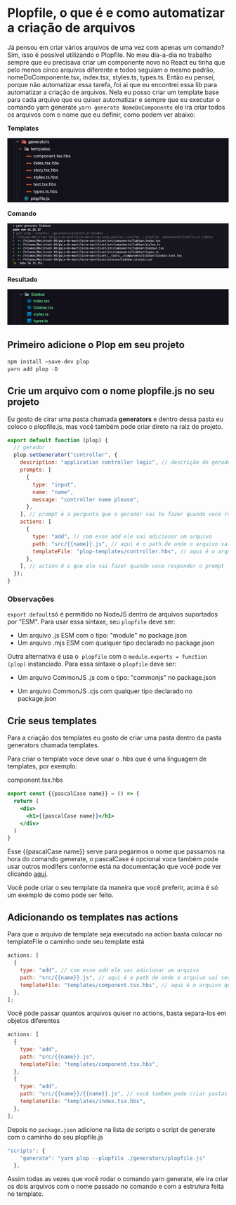 # Plopfile, o que é e como automatizar a criação de arquivos

Já pensou em criar vários arquivos de uma vez com apenas um comando? Sim, isso é possível utilizando o Plopfile. No meu dia-a-dia no trabalho sempre que eu precisava criar um componente novo no React eu tinha que pelo menos cinco arquivos diferente e todos seguiam o mesmo padrão, nomeDoComponente.tsx, index.tsx, styles.ts, types.ts. Então eu pensei, porque não automatizar essa tarefa, foi ai que eu encontrei essa lib para automatizar a criação de arquivos. Nela eu posso criar um template base para cada arquivo que eu quiser automatizar e sempre que eu executar o comando yarn generate `yarn generate NomeDoComponente` ele ira criar todos os arquivos com o nome que eu definir, como podem ver abaixo:

**Templates**

![Untitled](images/files.png)

**Comando**

![Untitled](images/command.png)

**Resultado**

![Untitled](images/result.png)

## Primeiro adicione o Plop em seu projeto

```jsx
npm install —save-dev plop
yarn add plop -D
```

## Crie um arquivo com o nome **plopfile.js** no seu projeto

Eu gosto de cirar uma pasta chamada **generators** e dentro dessa pasta eu coloco o plopfile.js, mas você também pode criar direto na raiz do projeto.

```jsx
export default function (plop) {
  // gerador
  plop.setGenerator("controller", {
    description: "application controller logic", // descrição do gerador
    prompts: [
      {
        type: "input",
        name: "name",
        message: "controller name please",
      },
    ], // prompt é a pergunta que o gerador vai te fazer quando voce rodar o comando
    actions: [
      {
        type: "add", // com esse add ele vai adicionar um arquivo
        path: "src/{{name}}.js", // aqui é o path de onde o arquivo vai ser criado
        templateFile: "plop-templates/controller.hbs", // aqui é o arquivo que vai servir como base (o template)
      },
    ], // action é o que ele vai fazer quando voce responder o prompt
  });
}
```

### **Observações**

`export default`só é permitido no NodeJS dentro de arquivos suportados por "ESM". Para usar essa sintaxe, seu `plopfile` deve ser:

- Um arquivo .js ESM com o tipo: "module" no package.json
- Um arquivo .mjs ESM com qualquer tipo declarado no package.json

Outra alternativa é usa o  `plopfile` com o `module.exports = function (plop)` instanciado. Para essa sintaxe o `plopfile` deve ser:

- Um arquivo CommonJS .js com o tipo: "commonjs" no package.json

- Um arquivo CommonJS .cjs com qualquer tipo declarado no package.json

## Crie seus templates

Para a criação dos templates eu gosto de criar uma pasta dentro da pasta generators chamada templates.

Para criar o template voce deve usar o .hbs que é uma linguagem de templates, por exemplo:

component.tsx.hbs

```jsx
export const {{pascalCase name}} = () => {
  return (
    <div>
      <h1>{{pascalCase name}}</h1>
    </div>
  )
}
```

Esse {{pascalCase name}} serve para pegarmos o nome que passamos na hora do comando generate, o pascalCase é opcional voce também pode usar outros modifers conforme está na documentação que você pode ver clicando [aqui](https://plopjs.com/documentation/#case-modifiers).

Você pode criar o seu template da maneira que você preferir, acima é só um exemplo de como pode ser feito.

## Adicionando os templates nas actions

Para que o arquivo de template seja executado na action basta colocar no templateFile o caminho onde seu template está

```jsx
actions: [
  {
    type: "add", // com esse add ele vai adicionar um arquivo
    path: "src/{{name}}.js", // aqui é o path de onde o arquivo vai ser criado
    templateFile: "templates/component.tsx.hbs", // aqui é o arquivo que vai servir como base (o template)
  },
];
```

Você pode passar quantos arquivos quiser no actions, basta separa-los em objetos diferentes

```jsx
actions: [
  {
    type: "add",
    path: "src/{{name}}.js",
    templateFile: "templates/component.tsx.hbs",
  },
  {
    type: "add",
    path: "src/{{name}}/{{name}}.js", // você também pode criar pastas utilizando o name
    templateFile: "templates/index.tsx.hbs",
  },
];
```

Depois no `package.json` adicione na lista de scripts o script de generate com o caminho do seu plopfile.js

```jsx
"scripts": {
    "generate": "yarn plop --plopfile ./generators/plopfile.js"
  },
```

Assim todas as vezes que você rodar o comando yarn generate, ele ira criar os dois arquivos com o nome passado no comando e com a estrutura feita no template.
